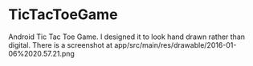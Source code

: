 # TicTacToeGame
Android Tic Tac Toe Game.  I designed it to look hand drawn rather than digital.  There is a screenshot at app/src/main/res/drawable/2016-01-06%2020.57.21.png
